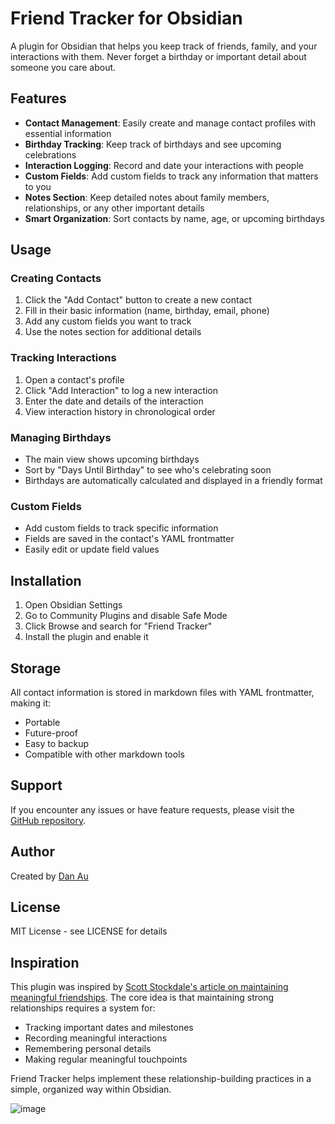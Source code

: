 # Friend Tracker for Obsidian

A plugin for Obsidian that helps you keep track of friends, family, and your interactions with them. Never forget a birthday or important detail about someone you care about.

## Features

-   **Contact Management**: Easily create and manage contact profiles with essential information
-   **Birthday Tracking**: Keep track of birthdays and see upcoming celebrations
-   **Interaction Logging**: Record and date your interactions with people
-   **Custom Fields**: Add custom fields to track any information that matters to you
-   **Notes Section**: Keep detailed notes about family members, relationships, or any other important details
-   **Smart Organization**: Sort contacts by name, age, or upcoming birthdays

## Usage

### Creating Contacts

1. Click the "Add Contact" button to create a new contact
2. Fill in their basic information (name, birthday, email, phone)
3. Add any custom fields you want to track
4. Use the notes section for additional details

### Tracking Interactions

1. Open a contact's profile
2. Click "Add Interaction" to log a new interaction
3. Enter the date and details of the interaction
4. View interaction history in chronological order

### Managing Birthdays

-   The main view shows upcoming birthdays
-   Sort by "Days Until Birthday" to see who's celebrating soon
-   Birthdays are automatically calculated and displayed in a friendly format

### Custom Fields

-   Add custom fields to track specific information
-   Fields are saved in the contact's YAML frontmatter
-   Easily edit or update field values

## Installation

1. Open Obsidian Settings
2. Go to Community Plugins and disable Safe Mode
3. Click Browse and search for "Friend Tracker"
4. Install the plugin and enable it

## Storage

All contact information is stored in markdown files with YAML frontmatter, making it:

-   Portable
-   Future-proof
-   Easy to backup
-   Compatible with other markdown tools

## Support

If you encounter any issues or have feature requests, please visit the [GitHub repository](https://github.com/buzzguy/friend-tracker/issues).

## Author

Created by [Dan Au](https://dausign.com)

## License

MIT License - see LICENSE for details

## Inspiration

This plugin was inspired by [Scott Stockdale's article on maintaining meaningful friendships](https://entrepreneurscanparty.com/posts/how-to-be-a-more-awesome-friend). The core idea is that maintaining strong relationships requires a system for:

-   Tracking important dates and milestones
-   Recording meaningful interactions
-   Remembering personal details
-   Making regular meaningful touchpoints

Friend Tracker helps implement these relationship-building practices in a simple, organized way within Obsidian.

![image](https://github.com/user-attachments/assets/0f8ef3de-6c18-4813-a87a-1a7d5d1a680f)
